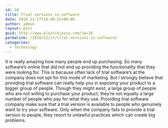 ```yaml
---
id: 10
title: Trial versions in software
date: 2010-12-17T10:40:51+00:00
author: admin
layout: post
guid: http://www.plaztikjezuz.com/?p=10
permalink: /2010/12/17/trial-versions-in-software/
categories:
  - Technology
---
```

It is really amazing how many people end up purchasing. So many software&#8217;s online that did not end up providing the functionality that they were looking for. This is because often lack of trial software&#8217;s at the company does not opt for this mode of marketing. But I strongly believe that providing trial software can really help you in exposing your product to a bigger group of people. Though they might exist, a large group of people who are not willing to purchase your product, they&#8217;re not equally a large number of people who pay for what they use. Providing trial software company make sure that a trial version is available to people who genuinely want to try your software. Only when the company fails to provide a trial version to people, they resort to unlawful practices which can create big problems.
